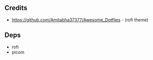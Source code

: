 ## Credits

* https://github.com/Amitabha37377/Awesome_Dotfiles - (rofi theme)

## Deps

* rofi
* picom